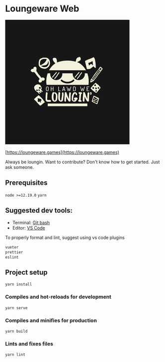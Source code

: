 # Loungeware Web
![Always Be Loungin](https://raw.githubusercontent.com/net8floz/netphone-web/dev/public/logo_full_dark.png)

[https://loungeware.games](https://loungeware.games)

Always be loungin. Want to contribute? Don't know how to get started. Just ask someone.

## Prerequisites 

`node >=12.19.0`
`yarn`

## Suggested dev tools:
- Terminal: [Git bash](https://git-scm.com/downloads)
- Editor: [VS Code](https://code.visualstudio.com/)

To properly format and lint, suggest using vs code plugins
```
vueter
prettier
eslint
```

## Project setup
```
yarn install
```

### Compiles and hot-reloads for development
```
yarn serve
```

### Compiles and minifies for production
```
yarn build
```

### Lints and fixes files
```
yarn lint
```
